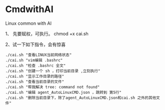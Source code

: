 # CmdwithAI
Linux common with AI


1、 先要赋权，可执行。 chmod +x cai.sh

2、试一下如下指令，会有惊喜

```
./cai.sh "查看LINUX当前网络状态"
./cai.sh "vim编辑 .bashrc"
./cai.sh "检查 .bashrc 全文"
./cai.sh "创建一个 sh ，打印当前目录 ,立刻执行"
./cai.sh "显示工作目录的路径"
./cai.sh "查看当前目录的文件"
./cai.sh "帮我解决 tree: command not found"
./cai.sh "编辑 agent_AutoLinuxCMD.json ，跳转到 第5行"
./cai.sh "删除当前目录下，除了agent_AutoLinuxCMD.json和cai.sh 之外的其他文件"
```